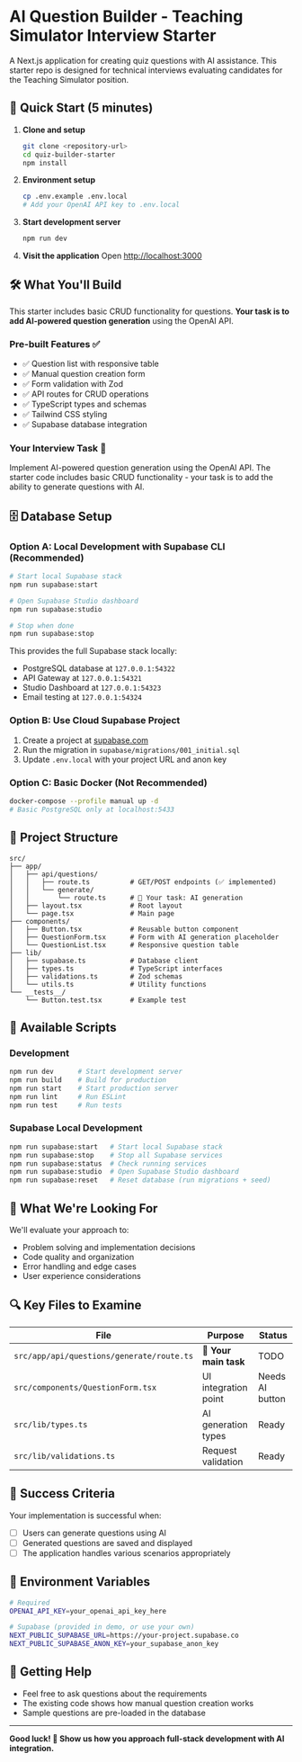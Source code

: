 # AI Question Builder - Teaching Simulator Interview Starter

A Next.js application for creating quiz questions with AI assistance. This starter repo is designed for technical interviews evaluating candidates for the Teaching Simulator position.

## 🚀 Quick Start (5 minutes)

1. **Clone and setup**
   ```bash
   git clone <repository-url>
   cd quiz-builder-starter
   npm install
   ```

2. **Environment setup**
   ```bash
   cp .env.example .env.local
   # Add your OpenAI API key to .env.local
   ```

3. **Start development server**
   ```bash
   npm run dev
   ```

4. **Visit the application**
   Open [http://localhost:3000](http://localhost:3000)

## 🛠️ What You'll Build

This starter includes basic CRUD functionality for questions. **Your task is to add AI-powered question generation** using the OpenAI API.

### Pre-built Features ✅
- ✅ Question list with responsive table
- ✅ Manual question creation form
- ✅ Form validation with Zod
- ✅ API routes for CRUD operations
- ✅ TypeScript types and schemas
- ✅ Tailwind CSS styling
- ✅ Supabase database integration

### Your Interview Task 🎯
Implement AI-powered question generation using the OpenAI API. The starter code includes basic CRUD functionality - your task is to add the ability to generate questions with AI.

## 🗄️ Database Setup

### Option A: Local Development with Supabase CLI (Recommended)
```bash
# Start local Supabase stack
npm run supabase:start

# Open Supabase Studio dashboard
npm run supabase:studio

# Stop when done
npm run supabase:stop
```

This provides the full Supabase stack locally:
- PostgreSQL database at `127.0.0.1:54322`
- API Gateway at `127.0.0.1:54321`
- Studio Dashboard at `127.0.0.1:54323`
- Email testing at `127.0.0.1:54324`

### Option B: Use Cloud Supabase Project
1. Create a project at [supabase.com](https://supabase.com)
2. Run the migration in `supabase/migrations/001_initial.sql`
3. Update `.env.local` with your project URL and anon key

### Option C: Basic Docker (Not Recommended)
```bash
docker-compose --profile manual up -d
# Basic PostgreSQL only at localhost:5433
```

## 📁 Project Structure

```
src/
├── app/
│   ├── api/questions/
│   │   ├── route.ts          # GET/POST endpoints (✅ implemented)
│   │   └── generate/
│   │       └── route.ts      # 🎯 Your task: AI generation
│   ├── layout.tsx            # Root layout
│   └── page.tsx              # Main page
├── components/
│   ├── Button.tsx            # Reusable button component
│   ├── QuestionForm.tsx      # Form with AI generation placeholder
│   └── QuestionList.tsx      # Responsive question table
├── lib/
│   ├── supabase.ts           # Database client
│   ├── types.ts              # TypeScript interfaces
│   ├── validations.ts        # Zod schemas
│   └── utils.ts              # Utility functions
└── __tests__/
    └── Button.test.tsx       # Example test
```

## 🔧 Available Scripts

### Development
```bash
npm run dev      # Start development server
npm run build    # Build for production
npm run start    # Start production server
npm run lint     # Run ESLint
npm run test     # Run tests
```

### Supabase Local Development
```bash
npm run supabase:start   # Start local Supabase stack
npm run supabase:stop    # Stop all Supabase services
npm run supabase:status  # Check running services
npm run supabase:studio  # Open Supabase Studio dashboard
npm run supabase:reset   # Reset database (run migrations + seed)
```

## 🎯 What We're Looking For

We'll evaluate your approach to:
- Problem solving and implementation decisions
- Code quality and organization
- Error handling and edge cases
- User experience considerations

## 🔍 Key Files to Examine

| File | Purpose | Status |
|------|---------|---------|
| `src/app/api/questions/generate/route.ts` | 🎯 **Your main task** | TODO |
| `src/components/QuestionForm.tsx` | UI integration point | Needs AI button |
| `src/lib/types.ts` | AI generation types | Ready |
| `src/lib/validations.ts` | Request validation | Ready |



## 🎉 Success Criteria

Your implementation is successful when:
- [ ] Users can generate questions using AI
- [ ] Generated questions are saved and displayed
- [ ] The application handles various scenarios appropriately

## 📝 Environment Variables

```bash
# Required
OPENAI_API_KEY=your_openai_api_key_here

# Supabase (provided in demo, or use your own)
NEXT_PUBLIC_SUPABASE_URL=https://your-project.supabase.co
NEXT_PUBLIC_SUPABASE_ANON_KEY=your_supabase_anon_key
```

## 🤝 Getting Help

- Feel free to ask questions about the requirements
- The existing code shows how manual question creation works
- Sample questions are pre-loaded in the database

---

**Good luck! 🚀 Show us how you approach full-stack development with AI integration.**